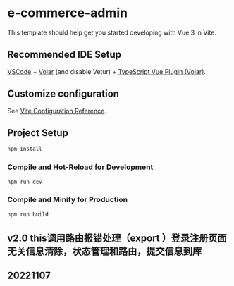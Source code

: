 <!--
 * @Author: pikachuworld jinqingemail@163.com
 * @Date: 2022-08-31 17:00:03
 * @LastEditors: pikachuworld jinqingemail@163.com
 * @LastEditTime: 2022-11-07 15:49:21
 * @FilePath: /admin-shop/README.md
 * @Description: 这是默认设置,请设置`customMade`, 打开koroFileHeader查看配置 进行设置: https://github.com/OBKoro1/koro1FileHeader/wiki/%E9%85%8D%E7%BD%AE
-->
# e-commerce-admin

This template should help get you started developing with Vue 3 in Vite.

## Recommended IDE Setup

[VSCode](https://code.visualstudio.com/) + [Volar](https://marketplace.visualstudio.com/items?itemName=Vue.volar) (and disable Vetur) + [TypeScript Vue Plugin (Volar)](https://marketplace.visualstudio.com/items?itemName=Vue.vscode-typescript-vue-plugin).

## Customize configuration

See [Vite Configuration Reference](https://vitejs.dev/config/).

## Project Setup

```sh
npm install
```

### Compile and Hot-Reload for Development

```sh
npm run dev
```

### Compile and Minify for Production

```sh
npm run build
```
## v2.0 this调用路由报错处理（export ）登录注册页面无关信息清除，状态管理和路由，提交信息到库
## 20221107